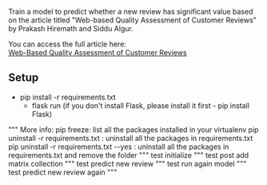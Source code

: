 Train a model to predict whether a new review has significant value based on the article titled "Web-based Quality Assessment of Customer Reviews" by Prakash Hiremath and Siddu Algur.

You can access the full article here:  
[Web-Based Quality Assessment of Customer Reviews](https://www.researchgate.net/publication/228750441_Web_based_Quality_Assessment_of_Customer_Reviews_using_Quartile_Measure)

## Setup
- pip install -r requirements.txt
    - flask run (if you don't install Flask, please install it first - pip install Flask)

"""
More info:
pip freeze: list all the packages installed in your virtualenv
pip uninstall -r requirements.txt : uninstall all the packages in requirements.txt
pip uninstall -r requirements.txt --yes : uninstall all the packages in requirements.txt and remove the folder
"""
test initialize
"""
test post add matrix collection
"""
test predict new review
"""
test run again model
"""
test predict new review again
"""
